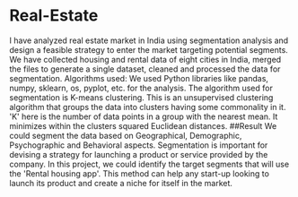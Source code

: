 # Real-Estate
I have analyzed real estate market in India using segmentation analysis and design a feasible strategy to enter the market targeting potential segments.
We have collected housing and rental data of eight cities in India, merged the files to generate a single dataset, cleaned and processed the data for segmentation.
Algorithms used: We used Python libraries like pandas, numpy, sklearn, os, pyplot, etc. for the analysis. The algorithm used for segmentation is K-means clustering. This is an unsupervised clustering algorithm that groups the data into clusters having some commonality in it. 'K' here is the number of data points in a group with the nearest mean. It minimizes within the clusters squared Euclidean distances.
##Result
We could segment the data based on Geographical, Demographic, Psychographic and Behavioral aspects. Segmentation is important for devising a strategy for launching a product or service provided by the company. In this project, we could identify the target segments that will use the 'Rental housing app'. This method can help any start-up looking to launch its product and create a niche for itself in the market.
